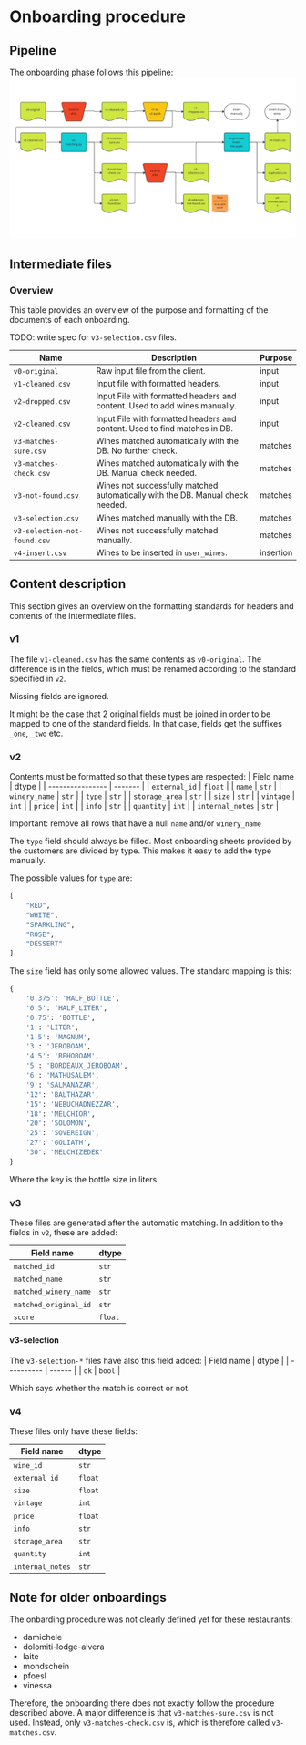 # Onboarding procedure

## Pipeline
The onboarding phase follows this pipeline:
![image](onboarding_pipeline.jpg)

## Intermediate files

### Overview
This table provides an overview of the purpose and formatting of the documents of each onboarding.

TODO: write spec for `v3-selection.csv` files.

| Name                         | Description                                                                    | Purpose   |
| ---------------------------- | ------------------------------------------------------------------------------ | --------- |
| `v0-original`                | Raw input file from the client.                                                | input     |
| `v1-cleaned.csv`             | Input file with formatted headers.                                             | input     |
| `v2-dropped.csv`             | Input File with formatted headers and content. Used to add wines manually.     | input     |
| `v2-cleaned.csv`             | Input File with formatted headers and content. Used to find matches in DB.     | input     |
| `v3-matches-sure.csv`        | Wines matched automatically with the DB. No further check.                     | matches   |
| `v3-matches-check.csv`       | Wines matched automatically with the DB. Manual check needed.                  | matches   |
| `v3-not-found.csv`           | Wines not successfully matched automatically with the DB. Manual check needed. | matches   |
| `v3-selection.csv`           | Wines matched manually with the DB.                                            | matches   |
| `v3-selection-not-found.csv` | Wines not successfully matched manually.                                       | matches   |
| `v4-insert.csv`              | Wines to be inserted in `user_wines`.                                          | insertion |

## Content description
This section gives an overview on the formatting standards for headers and contents of the intermediate files.

### v1
The file `v1-cleaned.csv` has the same contents as `v0-original`. The difference is in the fields, which must be renamed according to the standard specified in `v2`.

Missing fields are ignored.

It might be the case that 2 original fields must be joined in order to be mapped to one of the standard fields. In that case, fields get the suffixes `_one`, `_two` etc.


### v2
Contents must be formatted so that these types are respected:
| Field name       | dtype   |
| ---------------- | ------- |
| `external_id`    | `float` |
| `name`           | `str`   |
| `winery_name`    | `str`   |
| `type`           | `str`   |
| `storage_area`   | `str`   |
| `size`           | `str`   |
| `vintage`        | `int`   |
| `price`          | `int`   |
| `info`           | `str`   |
| `quantity`       | `int`   |
| `internal_notes` | `str`   |

Important: remove all rows that have a null `name` and/or `winery_name`

The `type` field should always be filled. Most onboarding sheets provided by the customers are divided by type.
This makes it easy to add the type manually.

The possible values for `type` are:
```python
[
    "RED",
    "WHITE",
    "SPARKLING",
    "ROSE",
    "DESSERT"
]
```

The `size` field has only some allowed values. The standard mapping is this:

```python
{
    '0.375': 'HALF_BOTTLE',
    '0.5': 'HALF_LITER',
    '0.75': 'BOTTLE',
    '1': 'LITER',
    '1.5': 'MAGNUM',
    '3': 'JEROBOAM',
    '4.5': 'REHOBOAM',
    '5': 'BORDEAUX_JEROBOAM',
    '6': 'MATHUSALEM',
    '9': 'SALMANAZAR',
    '12': 'BALTHAZAR',
    '15': 'NEBUCHADNEZZAR',
    '18': 'MELCHIOR',
    '20': 'SOLOMON',
    '25': 'SOVEREIGN',
    '27': 'GOLIATH',
    '30': 'MELCHIZEDEK'
}
```
Where the key is the bottle size in liters.

### v3
These files are generated after the automatic matching. In addition to the fields in `v2`, these are added:

| Field name            | dtype   |
| --------------------- | ------- |
| `matched_id`          | `str`   |
| `matched_name`        | `str`   |
| `matched_winery_name` | `str`   |
| `matched_original_id` | `str`   |
| `score`               | `float` |

#### v3-selection
The `v3-selection-*` files have also this field added:
| Field name | dtype  |
| ---------- | ------ |
| `ok`       | `bool` |

Which says whether the match is correct or not.


### v4
These files only have these fields:

| Field name       | dtype   |
| ---------------- | ------- |
| `wine_id`        | `str`   |
| `external_id`    | `float` |
| `size`           | `float` |
| `vintage`        | `int`   |
| `price`          | `float` |
| `info`           | `str`   |
| `storage_area`   | `str`   |
| `quantity`       | `int`   |
| `internal_notes` | `str`   |


## Note for older onboardings
The onbarding procedure was not clearly defined yet for these restaurants:
 - damichele
 - dolomiti-lodge-alvera
 - laite
 - mondschein
 - pfoesl
 - vinessa

Therefore, the onboarding there does not exactly follow the procedure described above.
A major difference is that `v3-matches-sure.csv` is not used. Instead, only `v3-matches-check.csv` is, which is therefore called `v3-matches.csv`.
